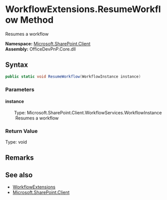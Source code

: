 # WorkflowExtensions.ResumeWorkflow Method  
 Resumes a workflow   

**Namespace:** [Microsoft.SharePoint.Client](Microsoft.SharePoint.Client.md)  
**Assembly:** OfficeDevPnP.Core.dll  
## Syntax
```C#
public static void ResumeWorkflow(WorkflowInstance instance)
```
### Parameters
#### instance  
&emsp;&emsp;Type: Microsoft.SharePoint.Client.WorkflowServices.WorkflowInstance  
&emsp;&emsp; Resumes a workflow   

  

### Return Value
Type: void  

## Remarks
  
## See also
- [WorkflowExtensions](Microsoft.SharePoint.Client.WorkflowExtensions.md) 
- [Microsoft.SharePoint.Client](Microsoft.SharePoint.Client.md) 
